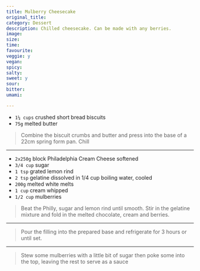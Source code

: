 ```yaml
---
title: Mulberry Cheesecake
original_title:
category: Dessert
description: Chilled cheesecake. Can be made with any berries.
image:
size:
time:
favourite:
veggie: y
vegan:
spicy:
salty:
sweet: y
sour:
bitter:
umami:

---
```


* `1¼ cups` crushed short bread biscuits
* `75g` melted butter

>Combine the biscuit crumbs and butter and press into the base of a 22cm spring form pan. Chill

---

* `2x250g` block Philadelphia Cream Cheese softened
* `3/4 cup` sugar
* `1 tsp` grated lemon rind
* `2 tsp` gelatine dissolved in 1/4 cup boiling water, cooled
* `200g` melted white melts
* `1 cup` cream whipped
* `1/2 cup` mulberries

>Beat the Philly, sugar and lemon rind until smooth. Stir in the gelatine mixture and fold in the melted chocolate, cream and berries.

---

>Pour the filling into the prepared base and refrigerate for 3 hours or until set.

---

>Stew some mulberries with a little bit of sugar then poke some into the top, leaving the rest to serve as a sauce